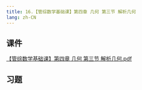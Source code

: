 ```yaml
---
title: 16.【管综数学基础课】第四章 几何 第三节 解析几何
lang: zh-CN
---
```


## 课件
[【管综数学基础课】第四章 几何 第三节 解析几何.pdf](/math%2F1.%E6%95%B0%E5%AD%A6-%E5%9F%BA%E7%A1%80%E7%9F%A5%E8%AF%86%2F16.%E3%80%90%E7%AE%A1%E7%BB%BC%E6%95%B0%E5%AD%A6%E5%9F%BA%E7%A1%80%E8%AF%BE%E3%80%91%E7%AC%AC%E5%9B%9B%E7%AB%A0%20%E5%87%A0%E4%BD%95%20%E7%AC%AC%E4%B8%89%E8%8A%82%20%E8%A7%A3%E6%9E%90%E5%87%A0%E4%BD%95%2F%E3%80%90%E7%AE%A1%E7%BB%BC%E6%95%B0%E5%AD%A6%E5%9F%BA%E7%A1%80%E8%AF%BE%E3%80%91%E7%AC%AC%E5%9B%9B%E7%AB%A0%20%E5%87%A0%E4%BD%95%20%E7%AC%AC%E4%B8%89%E8%8A%82%20%E8%A7%A3%E6%9E%90%E5%87%A0%E4%BD%95.pdf)


## 习题
```



```
